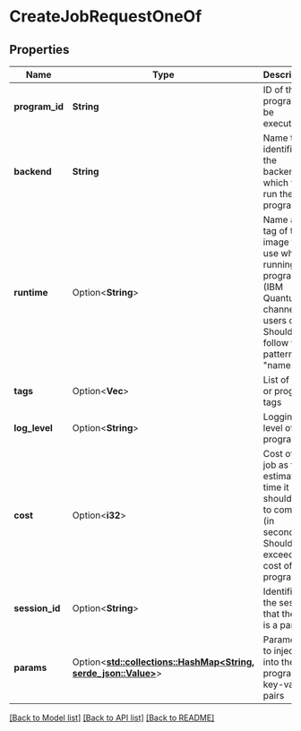 # CreateJobRequestOneOf

## Properties

Name | Type | Description | Notes
------------ | ------------- | ------------- | -------------
**program_id** | **String** | ID of the program to be executed | 
**backend** | **String** | Name that identifies the backend on which to run the program. | 
**runtime** | Option<**String**> | Name and tag of the image to use when running a program (IBM Quantum channel users only). Should follow the pattern \"name:tag\". | [optional]
**tags** | Option<**Vec<String>**> | List of job or program tags | [optional]
**log_level** | Option<**String**> | Logging level of the program | [optional]
**cost** | Option<**i32**> | Cost of the job as the estimated time it should take to complete (in seconds). Should not exceed the cost of the program | [optional]
**session_id** | Option<**String**> | Identifier of the session that the job is a part of | [optional]
**params** | Option<[**std::collections::HashMap<String, serde_json::Value>**](serde_json::Value.md)> | Parameters to inject into the program as key-value pairs | [optional]

[[Back to Model list]](../README.md#documentation-for-models) [[Back to API list]](../README.md#documentation-for-api-endpoints) [[Back to README]](../README.md)


